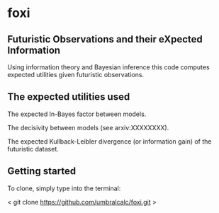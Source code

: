 # foxi

## Futuristic Observations and their eXpected Information

Using information theory and Bayesian inference this code computes expected utilities given futuristic observations. 

## The expected utilities used

The expected ln-Bayes factor between models.

The decisivity between models (see arxiv:XXXXXXXX).

The expected Kullback-Leibler divergence (or information gain) of the futuristic dataset.

## Getting started

To clone, simply type into the terminal:

< git clone https://github.com/umbralcalc/foxi.git >
